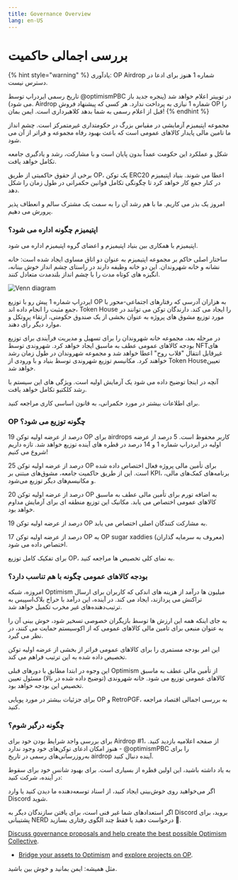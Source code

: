 ```yaml
---
title: Governance Overview
lang: en-US
---
```


# بررسی اجمالی حاکمیت

{% hint style="warning" %}
&#x20; یادآوری: OP Airdrop شماره 1 هنوز برای ادعا در دسترس نیست.                                                              &#x20;

تاریخ رسمی ایردراپ توسط @optimismPBC در توییتر اعلام خواهد شد (پنجره جدید باز می شود).               Airdrop شماره 1 نیازی به پرداخت ندارد. هر کسی که پیشنهاد فروش OP را قبل از اعلام رسمی به شما             بدهد کلاهبرداری است. ایمن بمان!                                                                                                              &#x20;
{% endhint %}

مجموعه اپتیمیزم آزمایشی در مقیاس بزرگ در حکومتداری غیرمتمرکز است. چشم انداز ما تامین مالی پایدار کالاهای   عمومی است که باعث بهبود رفاه مجموعه و فراتر از آن می شود.                                                                                   &#x20;

شکل و عملکرد این حکومت عمداً بدون پایان است و با مشارکت، رشد و یادگیری جامعه تکامل خواهد یافت.                             &#x20;

برخی از حقوق حاکمیتی از طریق OP، یک توکن ERC20 اعطا می شوند. بنیاد اپتیمیزم در کنار جمع کار خواهد کرد تا چگونگی تکامل قوانین حکمرانی در طول زمان را شکل دهد.                                                                                        &#x20;

امروز یک بذر می کاریم. ما با هم رشد آن را به سمت یک مشترک سالم و انعطاف پذیر پرورش می دهیم.                             &#x20;

### اپتیمیزم چگونه اداره می شود؟                                                                                   &#x20;

اپتیمیزم با همکاری بین بنیاد اپتیمیزم و اعضای گروه اپتیمیزم اداره می شود.                                                       &#x20;

ساختار اصلی حاکم بر مجموعه اپتیمیزم به عنوان دو اتاق مساوی ایجاد شده است: خانه نشانه و خانه شهروندان. این دو خانه وظیفه دارند در راستای چشم انداز خوش بینانه، انگیزه های کوتاه مدت را با چشم انداز بلندمدت متعادل کنند.                                                                                                                                                           &#x20;

![Venn diagram](../../src/assets/docs/governance/readme/houses.jpeg)

ایردراپ شماره 1 پیش رو با توزیع OP به هزاران آدرسی که رفتارهای اجتماعی-محور با جمع مثبت را انجام داده اند،               Token House را ایجاد می کند. دارندگان توکن می توانند در مورد توزیع مشوق های پروژه به عنوان بخشی از یک             صندوق حکومتی، ارتقاء پروتکل و موارد دیگر رأی دهند.                                                                                                   &#x20;

در مرحله بعد، مجموعه خانه شهروندان را برای تسهیل و مدیریت فرآیندی برای توزیع بودجه کالاهای عمومی عطف به ماسبق ایجاد خواهد کرد. شهروندی توسط NFTهای غیرقابل انتقال "قلاب روح" اعطا خواهد شد و مجموعه شهروندان در طول زمان رشد خواهند کرد. مکانیسم توزیع شهروندی توسط بنیاد و با ورودی از Token Houseتعیین خواهد شد.

آنچه در اینجا توضیح داده می شود یک آزمایش اولیه است. ویژگی های این سیستم با رشد کلکتیو تکامل خواهد یافت.

برای اطلاعات بیشتر در مورد حکمرانی، به قانون اساسی کاری مراجعه کنید.                                                                    &#x20;

### &#x20;                                                                                OP چگونه توزیع می شود؟&#x20;

19 درصد از عرضه اولیه توکن OP برای airdrops کاربر محفوظ است. 5 درصد از عرضه اولیه در ایردراپ شماره 1 و             14 درصد در قطره های آینده توزیع خواهد شد. تازه داریم شروع می کنیم!                                                                       &#x20;

25 درصد از عرضه اولیه توکن OP برای تأمین مالی پروژه فعال اختصاص داده شده است. این از طریق حاکمیت                           جامعه، مشوق‌های مبتنی بر KPI، برنامه‌های کمک‌های مالی، و مکانیسم‌های دیگر توزیع می‌شود.                              &#x20;

20 درصد از عرضه اولیه توکن OP به اضافه تورم برای تأمین مالی عطف به ماسبق کالاهای عمومی اختصاص می              یابد. مکانیک این توزیع منطقه ای برای آزمایش مداوم خواهد بود.                                                                                     &#x20;

19 درصد از عرضه اولیه توکن OP به مشارکت کنندگان اصلی اختصاص می یابد.                                                               &#x20;

17 درصد از عرضه اولیه توکن OP به OP sugar xaddies (معروف به سرمایه گذاران) اختصاص داده می شود.                  &#x20;

برای تفکیک کامل توزیع OP، به نمای کلی تخصیص ها مراجعه کنید.                                                                       &#x20;

### بودجه کالاهای عمومی چگونه با هم تناسب دارد؟                                                      &#x20;

امروزه، شبکه Optimism میلیون ها درآمد از هزینه های اندکی که کاربران برای ارسال تراکنش می پردازند، ایجاد می              کند. در آینده، این درآمد با حراج بلاک‌اسپیس به ترتیب‌دهنده‌های غیر مخرب تکمیل خواهد شد.                                               &#x20;

به جای اینکه همه این ارزش ها توسط بازیگران خصوصی تسخیر شود، خوش بینی آن را به عنوان منبعی برای تامین               مالی کالاهای عمومی که از اکوسیستم حمایت می کنند، در نظر می گیرد.                                                                     &#x20;

این امر بودجه مستمری را برای کالاهای عمومی فراتر از بخشی از عرضه اولیه توکن تخصیص داده شده به این ترتیب                  فراهم می کند.                                                                                                                                                   &#x20;

این وجوه در ابتدا مطابق با دورهای قبلی Optimism از تأمین مالی عطف به ماسبق کالاهای عمومی توزیع می شود.     خانه شهروندی (توضیح داده شده در بالا) مسئول تعیین تخصیص این بودجه خواهد بود.                                             &#x20;

برای جزئیات بیشتر در مورد پویایی OP و RetroPGF، به بررسی اجمالی اقتصاد مراجعه کنید.                                         &#x20;

### چگونه درگیر شوم؟                                                                                                        &#x20;

برای بررسی واجد شرایط بودن خود برای Airdrop #1، از صفحه اعلامیه بازدید کنید. هنوز امکان ادعای توکن‌های خود              وجود ندارد - @optimismPBC را برای به‌روزرسانی‌های رسمی در تاریخ airdrop آینده دنبال کنید.                                     &#x20;

به یاد داشته باشید، این اولین قطره از بسیاری است. برای بهبود شانس خود برای سقوط در آینده، شرکت کنید:                     &#x20;

اگر می‌خواهید روی خوش‌بینی ایجاد کنید، از اسناد توسعه‌دهنده ما دیدن کنید یا وارد Discord شوید.                               &#x20;

اگر استعدادهای شما غیر فنی است، برای یافتن سازندگان دیگر به Discord بروید، برای پشتیبانی NERD درخواست     دهید یا فقط چند الگوی رفتاری بسازید 🍉.                                                                                                                    &#x20;

[Discuss governance proposals and help create the best possible Optimism Collective](https://gov.optimism.io/).

* [Bridge your assets to Optimism](https://app.optimism.io/bridge) and [explore projects on OP](https://www.optimism.io/apps/all).

مثل همیشه: ایمن بمانید و خوش بین باشید.                                                                                                                            &#x20;
